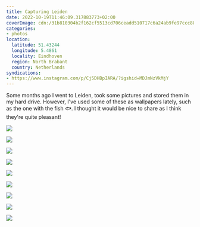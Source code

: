 ```yaml
---
title: Capturing Leiden
date: 2022-10-19T11:46:09.317883773+02:00
coverImage: cdn:/31b810304b2f162cf5513cd706ceadd510717c6a24ab9fe97ccc88e2dbc3f2d5
categories:
- photos
location:
  latitude: 51.43244
  longitude: 5.4861
  locality: Eindhoven
  region: North Brabant
  country: Netherlands
syndications:
- https://www.instagram.com/p/Cj5DHBpIARA/?igshid=MDJmNzVkMjY
---
```


<style>
.grid-kflctqkpsm {
  grid-template-areas:
    "a a"
    "b c"
    "d d"
    "e f"
    "g g"
    "h i";
}

.grid-kflctqkpsm > *:nth-child(1) { grid-area: a; }
.grid-kflctqkpsm > *:nth-child(2) { grid-area: b; }
.grid-kflctqkpsm > *:nth-child(3) { grid-area: c; }
.grid-kflctqkpsm > *:nth-child(4) { grid-area: d; }
.grid-kflctqkpsm > *:nth-child(5) { grid-area: e; }
.grid-kflctqkpsm > *:nth-child(6) { grid-area: f; }
.grid-kflctqkpsm > *:nth-child(7) { grid-area: g; }
.grid-kflctqkpsm > *:nth-child(8) { grid-area: h; }
.grid-kflctqkpsm > *:nth-child(9) { grid-area: i; }
</style>

Some months ago I went to Leiden, took some pictures and stored them in my hard drive. However, I've used some of these as wallpapers lately, such as the one with the fish 🐟. I thought it would be nice to share as I think they're quite pleasant!

<div class="fw grid-kflctqkpsm fg">

![](cdn:/31b810304b2f162cf5513cd706ceadd510717c6a24ab9fe97ccc88e2dbc3f2d5)

![](cdn:/9f07caae70c5f71dbc6841cb34780dff1cd9996fa8bd9b87949c0ae53e6b195c)

![](cdn:/8e7fc3c61d3a8deba4efd438a916116c9558e15cac5a5c15f861ceb77ee5612e)

![](cdn:/8f46b5bce26511483362abe3cf5990d03dc34193fd52c40dd965dcb1a1cd52f8)

![](cdn:/38d72abdd87248b245d8421dab03631e03a920d2d0078c9e899b30fba222b7a2)

![](cdn:/517feb719fb7e75cc82dd9979fea0cab8071ddca1eaafbbb3d3442223b62cffe)

![](cdn:/ae8910a3d804d035d5aac4be92574d9c4da521ee9e2cc4506f5461b01dd65bc6)

![](cdn:/7d92543022a0db16f1c3919f052a0f5b0c7155b241f43a03ece9f5dc78c3cbc1)

![](cdn:/46232a72689483d30457306d1fa00d7de2a713ec26cb2e9a0c4448b8559baf63)

</div>
